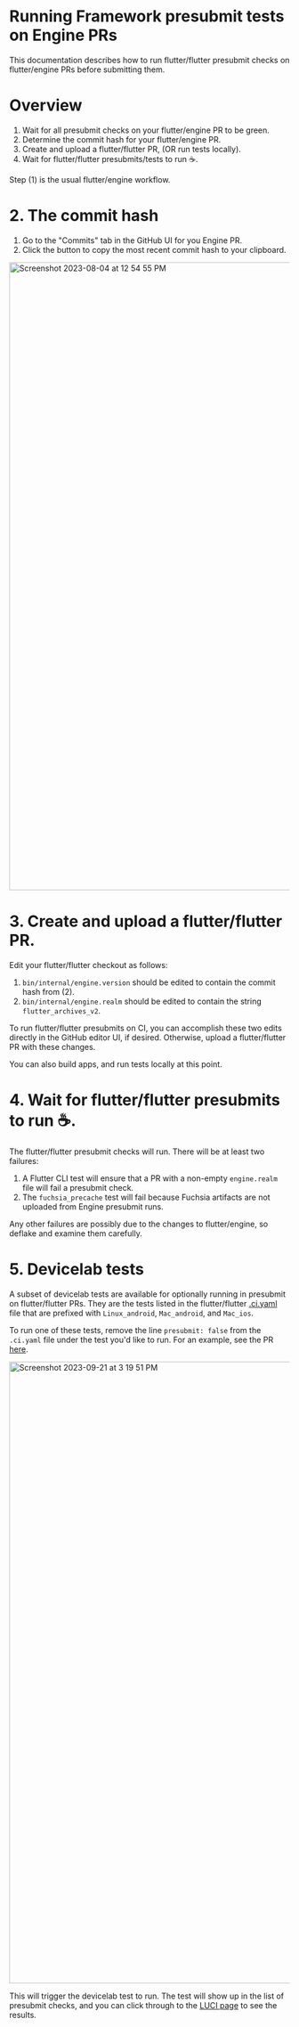 # Running Framework presubmit tests on Engine PRs

This documentation describes how to run flutter/flutter presubmit checks on flutter/engine PRs before submitting them.

# Overview

1. Wait for all presubmit checks on your flutter/engine PR to be green.
2. Determine the commit hash for your flutter/engine PR.
3. Create and upload a flutter/flutter PR, (OR run tests locally).
4. Wait for flutter/flutter presubmits/tests to run ☕.

Step (1) is the usual flutter/engine workflow.

# 2. The commit hash

1. Go to the "Commits" tab in the GitHub UI for you Engine PR.
1. Click the button to copy the most recent commit hash to your clipboard.

<img width="1128" alt="Screenshot 2023-08-04 at 12 54 55 PM" src="https://github.com/flutter/flutter/assets/6343103/491be0dd-e29b-4057-a077-3a28d3beec9e">

# 3. Create and upload a flutter/flutter PR.

Edit your flutter/flutter checkout as follows:

1. `bin/internal/engine.version` should be edited to contain the commit hash from (2).
1. `bin/internal/engine.realm` should be edited to contain the string `flutter_archives_v2`.

To run flutter/flutter presubmits on CI, you can accomplish these two edits directly in the GitHub editor UI, if desired. Otherwise, upload a flutter/flutter PR with these changes.

You can also build apps, and run tests locally at this point.

# 4. Wait for flutter/flutter presubmits to run ☕.

The flutter/flutter presubmit checks will run. There will be at least two failures:
1. A Flutter CLI test will ensure that a PR with a non-empty `engine.realm` file will fail a presubmit check.
1. The `fuchsia_precache` test will fail because Fuchsia artifacts are not uploaded from Engine presubmit runs.

Any other failures are possibly due to the changes to flutter/engine, so deflake and examine them carefully.

# 5. Devicelab tests

A subset of devicelab tests are available for optionally running in presubmit on flutter/flutter PRs. They are the tests listed in the flutter/flutter [.ci.yaml](https://github.com/flutter/flutter/blob/main/.ci.yaml) file that are prefixed with `Linux_android`, `Mac_android`, and `Mac_ios`.

To run one of these tests, remove the line `presubmit: false` from the `.ci.yaml` file under the test you'd like to run. For an example, see the PR [here](https://github.com/flutter/flutter/pull/135254).

<img width="1117" alt="Screenshot 2023-09-21 at 3 19 51 PM" src="https://github.com/flutter/flutter/assets/6343103/9d234e82-1d6e-430b-a08e-d70bb9267462">

This will trigger the devicelab test to run. The test will show up in the list of presubmit checks, and you can click through to the [LUCI page](https://ci.chromium.org/ui/p/flutter/builders/try/Linux_android%20new_gallery__transition_perf/2/overview) to see the results.
